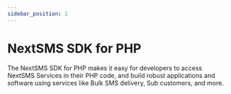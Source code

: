 ```yaml
---
sidebar_position: 1
---
```


# NextSMS SDK for PHP

The NextSMS SDK for PHP makes it easy for developers to access NextSMS Services in their PHP code, and build robust applications and software using services like Bulk SMS delivery, Sub customers, and more.

